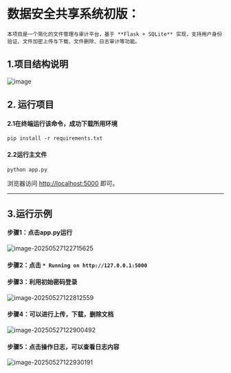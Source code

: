 # 数据安全共享系统初版：

```
本项目是一个简化的文件管理与审计平台，基于 **Flask + SQLite** 实现，支持用户身份验证、文件加密上传与下载、文件删除、日志审计等功能。
```

## 1.项目结构说明
![image](https://github.com/user-attachments/assets/5c4db38b-6bb7-4a8b-9264-1490d28d0ca2)


## 2. 运行项目

#### 2.1在终端运行该命令，成功下载所用环境

```
pip install -r requirements.txt
```

#### 2.2运行主文件

```bash
python app.py
```

浏览器访问 [http://localhost:5000](http://localhost:5000/) 即可。

------



## 3.运行示例

#### 步骤1：点击app.py运行

![image-20250527122715625](C:\Users\ASUS\AppData\Roaming\Typora\typora-user-images\image-20250527122715625.png)

#### 步骤2：点击 `* Running on http://127.0.0.1:5000`

#### 步骤3：利用初始密码登录

![image-20250527122812559](C:\Users\ASUS\AppData\Roaming\Typora\typora-user-images\image-20250527122812559.png)

#### 步骤4：可以进行上传，下载，删除文档

![image-20250527122900492](C:\Users\ASUS\AppData\Roaming\Typora\typora-user-images\image-20250527122900492.png)

#### 步骤5：点击操作日志，可以查看日志内容

![image-20250527122930191](C:\Users\ASUS\AppData\Roaming\Typora\typora-user-images\image-20250527122930191.png)
